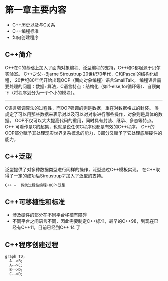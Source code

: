 # 第一章主要内容
- C++历史以及与C关系
- C++编程标准
- 如何创建程序

## C++简介
C++在C的基础上加入了面向对象编程、泛型编程的支持，C++和C都起源于贝尔实验室。
C++之父--Bjarne Stroustrup
20世纪70年代，C和Pascal的结构化编程，
20世纪80年代开始出现OOP（面向对象编程）语言SmallTalk。
编程语言需要处理的问题：数据+算法，C语言特点：结构化（如if-else,for循环等）、自顶向下（将程序划分为一个个小的模块）。

---
C语言强调算法的过程性，而OOP强调的则是数据，重在对数据格式的封装。
类规定了可以用那些数据来表示对以及可以对对象进行哪些操作，对象则是具体的数据。
OOP不仅可以大大提高代码的重用，同时具有封装、继承、多态等特点。
C++ 可看作是C的超集，也就是说任何C程序也都是有效的C++程序。
C++的OOP部分赋予其处理现实世界复杂概念的能力，C部分又赋予了它处理底层硬件的能力。

## C++泛型
泛型提供了对多种数据类型进行同样的操作，泛型通过C++模板实现。
在C++取得了一定的成功后Stroustrup才加入了泛型的支持。
``` python
C++ =  传统过程性编程+OOP+泛型
```
## C++可移植性和标准
+ 涉及硬件的部分在不同平台移植有障碍
+ 不同平台之间语言不同，因此需要制定C++标准，最早的C++98，到现在已经有C++11，目前已经到C++ 14 了

## C++程序创建过程
```mermaid
graph TD;
  A-->B;
  A-->C;
  B-->D;
  C-->D;
  ```



